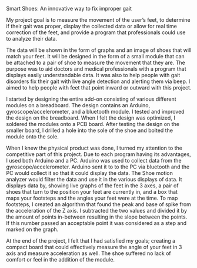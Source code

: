 
Smart Shoes: An innovative way to fix improper gait

  My project goal is to measure the movement of the user’s feet, to determine if their gait was proper, display the collected data or allow for real time correction of the feet, and provide a program that professionals could use to analyze their data.
  
  The data will be shown in the form of graphs and an image of shoes that will match your feet. It will be designed in the form of a small module that can be attached to a pair of shoe to measure the movement that they are. The purpose was to aid doctors and medical professionals with a program that displays easily understandable data. It was also to help people with gait disorders fix their gait with live angle detection and alerting them via beep. I aimed to help people with feet that point inward or outward with this project. 
  
  I started by designing the entire add-on consisting of various different modules on a breadboard. The design contains an Arduino, gyroscope/accelerometer, and a bluetooth module. I tested and improved the design on the breadboard. When I felt the design was optimized, I soldered the modules onto a PCB board. After testing the design on the smaller board, I drilled a hole into the sole of the shoe and bolted the module onto the sole. 
  
  When I knew the physical product was done, I turned my attention to the competitive part of this project. Due to each program having its advantages, I used both Arduino and a PC. Arduino was used to collect data from the gyroscope/accelerometer. Arduino sent it to to the PC via bluetooth and the PC would collect it so that it could display the data. The Shoe motion analyzer would filter the data and use it in the various displays of data. It displays data by, showing live graphs of the feet in the 3 axes, a pair of shoes that turn to the position your feet are currently in, and a box that maps your footsteps and the angles your feet were at the time. To map footsteps, I created an algorithm that found the peak and base of spike from the acceleration of the Z axis. I subtracted the two values and divided it by the amount of points in-between resulting in the slope between the points. If this number passed an acceptable point it was considered as a step and marked on the graph. 
  
  At the end of the project, I felt that I had satisfied my goals; creating a compact board that could effectively measure the angle of your feet in 3 axis and measure acceleration as well. The shoe suffered no lack of comfort or feel in the addition of the module. 
  
